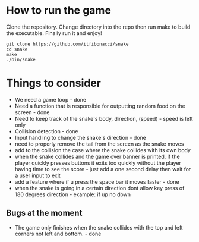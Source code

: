 # How to run the game
Clone the repository. Change directory into the repo then run make to build the executable. Finally run it and enjoy!
```
git clone https://github.com/itfibonacci/snake
cd snake
make
./bin/snake
```

# Things to consider
- We need a game loop - done
- Need a function that is responsible for outputting random food on the screen - done
- Need to keep track of the snake's body, direction, (speed) - speed is left only
- Collision detection - done
- Input handling to change the snake's direction - done
- need to properly remove the tail from the screen as the snake moves
- add to the collision the case where the snake collides with its own body
- when the snake collides and the game over banner is printed. if the player quickly presses buttons it exits too quickly without the player having time to see the score - just add a one second delay then wait for a user input to exit 
- add a feature where if u press the space bar it moves faster - done
- when the snake is going in a certain direction dont allow key press of 180 degrees direction - example: if up no down

## Bugs at the moment
- The game only finishes when the snake collides with the top and left corners not left and bottom. - done
